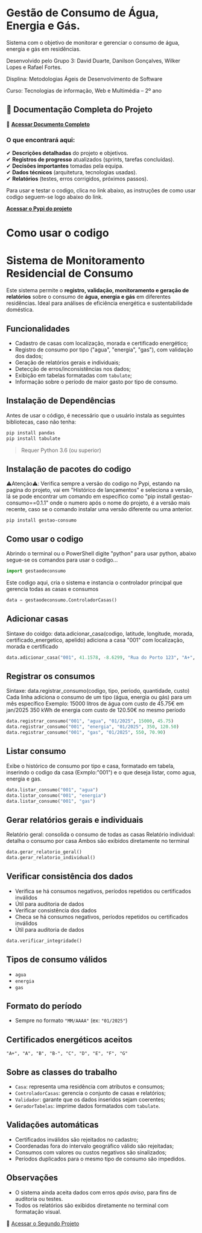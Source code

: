 # Gestão de Consumo de Água, Energia e Gás.
Sistema com o objetivo de monitorar e gerenciar o consumo de água, energia e gás em residências.

Desenvolvido pelo Grupo 3:
David Duarte,
Danilson Gonçalves,
Wilker Lopes
e Rafael Fortes.

Displina: Metodologias Ágeis de Desenvolvimento de Software 

Curso: Tecnologias de informação, Web e Multimédia – 2º ano

## 📄 Documentação Completa do Projeto  

🔗 **[Acessar Documento Completo](https://docs.google.com/document/d/1ffJ3UgqVm5QwMyX5_xuHerhVnf9KYjAf/edit#heading=h.cklkopwvz07y)**  
### O que encontrará aqui:  
✔ **Descrições detalhadas** do projeto e objetivos.  
✔ **Registros de progresso** atualizados (sprints, tarefas concluídas).  
✔ **Decisões importantes** tomadas pela equipa.  
✔ **Dados técnicos** (arquitetura, tecnologias usadas).  
✔ **Relatórios** (testes, erros corrigidos, próximos passos).  

Para usar e testar o codigo, clica no link abaixo, as instruções de como usar codigo seguem-se logo abaixo do link.

**[Acessar o Pypi do projeto](https://pypi.org/project/gestao-consumo/)**

# Como usar o codigo
# Sistema de Monitoramento Residencial de Consumo

Este sistema permite o **registro, validação, monitoramento e geração de relatórios** sobre o consumo de **água, energia e gás** em diferentes residências. Ideal para análises de eficiência energética e sustentabilidade doméstica.

## Funcionalidades

* Cadastro de casas com localização, morada e certificado energético;
* Registro de consumo por tipo ("agua", "energia", "gas"), com validação dos dados;
* Geração de relatórios gerais e individuais;
* Detecção de erros/inconsistências nos dados;
* Exibição em tabelas formatadas com `tabulate`;
* Informação sobre o período de maior gasto por tipo de consumo.

## Instalação de Dependências
Antes de usar o código, é necessário que o usuário instala as seguintes bibliotecas, caso não tenha:
```bash
pip install pandas
pip install tabulate
```

> Requer Python 3.6 (ou superior)

## Instalação de pacotes do codigo
⚠️Atenção⚠️: Verifica sempre a versão do codigo no Pypi, estando na pagina do projeto, vai em "Histórico de lançamentos"
e seleciona a versão, lá se pode encontrar um comando em especifico como "pip install gestao-consumo==0.1.1" onde o numero
após o nome do projeto, é a versão mais recente, caso se o comando instalar uma versão diferente ou uma anterior.
```
pip install gestao-consumo
```
## Como usar o codigo

Abrindo o terminal ou o PowerShell digite "python" para usar python, abaixo segue-se os comandos para usar o codigo...
```python
import gestaodeconsumo
```
Este codigo aqui, cria o sistema e instancia o controlador principal que gerencia todas as casas e consumos
```python
data = gestaodeconsumo.ControladorCasas()
```
## Adicionar casas
Sintaxe do coidgo: data.adicionar_casa(codigo, latitude, longitude, morada, certificado_energetico, apelido)
adiciona a casa "001" com localização, morada e certificado
```python
data.adicionar_casa("001", 41.1578, -8.6299, "Rua do Porto 123", "A+", "Casa Central")
```
## Registrar os consumos
Sintaxe: data.registrar_consumo(codigo, tipo, periodo, quantidade, custo)
Cada linha adiciona o consumo de um tipo (água, energia ou gás) para um mês específico
Exemplo:  15000 litros de água com custo de 45.75€ em jan/2025
          350 kWh de energia com custo de 120.50€ no mesmo período
```python
data.registrar_consumo("001", "agua", "01/2025", 15000, 45.75)
data.registrar_consumo("001", "energia", "01/2025", 350, 120.50)
data.registrar_consumo("001", "gas", "01/2025", 550, 70.90)
```
## Listar consumo
Exibe o histórico de consumo por tipo e casa, formatado em tabela, inserindo o codigo da casa (Exmplo:"001") e o que deseja listar, como agua, energia e gas.
```python
data.listar_consumo("001", "agua")
data.listar_consumo("001", "energia")
data.listar_consumo("001", "gas")
```
## Gerar relatórios gerais e individuais
Relatório geral: consolida o consumo de todas as casas
Relatório individual: detalha o consumo por casa
Ambos são exibidos diretamente no terminal
```python
data.gerar_relatorio_geral()
data.gerar_relatorio_individual()
```
## Verificar consistência dos dados
- Verifica se há consumos negativos, períodos repetidos ou certificados inválidos
- Útil para auditoria de dados
- Verificar consistência dos dados
- Checa se há consumos negativos, períodos repetidos ou certificados inválidos
- Útil para auditoria de dados
```python
data.verificar_integridade()
```

## Tipos de consumo válidos

* `agua`
* `energia`
* `gas`

## Formato do período

* Sempre no formato `"MM/AAAA"` (ex: `"01/2025"`)

## Certificados energéticos aceitos

```
"A+", "A", "B", "B-", "C", "D", "E", "F", "G"
```

## Sobre as classes do trabalho

* `Casa`: representa uma residência com atributos e consumos;
* `ControladorCasas`: gerencia o conjunto de casas e relatórios;
* `Validador`: garante que os dados inseridos sejam coerentes;
* `GeradorTabelas`: imprime dados formatados com `tabulate`.

## Validações automáticas

* Certificados inválidos são rejeitados no cadastro;
* Coordenadas fora do intervalo geográfico válido são rejeitadas;
* Consumos com valores ou custos negativos são sinalizados;
* Períodos duplicados para o mesmo tipo de consumo são impedidos.

## Observações

* O sistema ainda aceita dados com erros *após aviso*, para fins de auditoria ou testes.
* Todos os relatórios são exibidos diretamente no terminal com formatação visual.

🔗 [Acessar o Segundo Projeto](https://github.com/WilkerJoseLopes/Projeto2G3)
